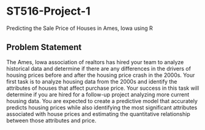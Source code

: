 # ST516-Project-1
Predicting the Sale Price of Houses in Ames, Iowa using R

## Problem Statement

The Ames, Iowa association of realtors has hired your team to analyze historical data and determine if there are any differences in the drivers of housing prices before and after the housing price crash in the 2000s. Your first task is to analyze housing data from the 2000s and identify the attributes of houses that affect purchase price. Your success in this task will determine if you are hired for a follow-up project analyzing more current housing data. You are expected to create a predictive model that accurately predicts housing prices while also identifying the most significant attributes associated with house prices and estimating the quantitative relationship between those attributes and price.
